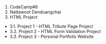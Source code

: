 1. CodeCamp#6
2. Nattawoot Denduangchai
3. HTML Project
-   3.1. Project 1 - HTML Tribute Page Project
-   3.2. Project 2 - HTML Form Validation Project
-   3.3. Project 3 - Personal Portfolio Website